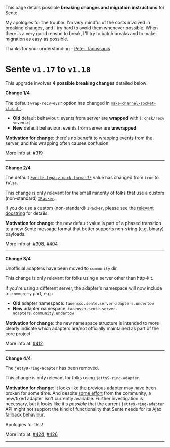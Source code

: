 This page details possible **breaking changes and migration instructions** for Sente.

My apologies for the trouble. I'm very mindful of the costs involved in breaking changes, and I try hard to avoid them whenever possible. When there is a very good reason to break, I'll try to batch breaks and to make migration as easy as possible.

Thanks for your understanding - [Peter Taoussanis](https://www.taoensso.com)

# Sente `v1.17` to `v1.18`

This upgrade involves **4 possible breaking changes** detailed below:

**Change 1/4**

The default `wrap-recv-evs?` option has changed in [`make-channel-socket-client!`](http://taoensso.github.io/sente/taoensso.sente.html#var-make-channel-socket-client.21).

- **Old** default behaviour: events from server are **wrapped** with `[:chsk/recv <event>]`
- **New** default behaviour: events from server are **unwrapped**

**Motivation for change**: there's no benefit to wrapping events from the server, and this wrapping often causes confusion.

More info at: [#319](../issues/319)

---

**Change 2/4**

The default [`*write-legacy-pack-format?*`](http://taoensso.github.io/sente/taoensso.sente.html#var-*write-legacy-pack-format.3F*) value has changed from `true` to `false`.

This change is only relevant for the small minority of folks that use a custom (non-standard) [`IPacker`](https://github.com/taoensso/sente/blob/f69a5df6d1f3e88d66a148c74e1b5a9084c9c0b9/src/taoensso/sente/interfaces.cljc#L55).

If you do use a custom (non-standard) `IPacker`, please see the [relevant docstring](http://taoensso.github.io/sente/taoensso.sente.html#var-*write-legacy-pack-format.3F*) for details.

**Motivation for change**: the new default value is part of a phased transition to a new Sente message format that better supports non-string (e.g. binary) payloads.

More info at: [#398](../issues/398), [#404](../issues/404)

---

**Change 3/4**

Unofficial adapters have been moved to `community` dir.

This change is only relevant for folks using a server other than http-kit.

If you're using a different server, the adapter's namespace will now include a `.community` part, e.g.:

- **Old** adapter namespace: `taoensso.sente.server-adapters.undertow`
- **New** adapter namespace: `taoensso.sente.server-adapters.community.undertow`

**Motivation for change**: the new namespace structure is intended to more clearly indicate which adapters are/not officially maintained as part of the core project.

More info at: [#412](../issues/412)

---

**Change 4/4**

The `jetty9-ring-adapter` has been removed.

This change is only relevant for folks using `jetty9-ring-adapter`.

**Motivation for change**: it looks like the previous adapter may have been broken for some time. And despite [some effort](../issues/426) from the community, a new/fixed adapter isn't currently available. Further investigation is necessary, but it looks like it's _possible_ that the current `jetty9-ring-adapter` API might not support the kind of functionality that Sente needs for its Ajax fallback behaviour.

Apologies for this!

More info at: [#424](../issues/424), [#426](../issues/426)

---
